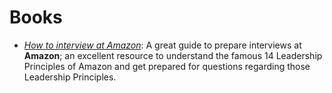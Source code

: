 # Books
* [*How to interview at Amazon*](https://www.amazon.com/How-Interview-Amazon-International-Professionals-ebook/dp/B07YRYN5XR?ie=UTF8&redirect=true&ref_=ku_mi_rw_edp): A great guide to prepare interviews at **Amazon**; an excellent resource to understand the famous 14 Leadership Principles of Amazon and get prepared for questions regarding those Leadership Principles.
